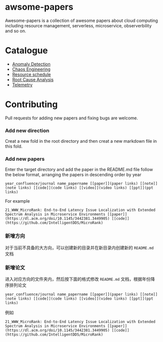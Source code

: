 # awsome-papers
Awesome-papers is a collection of awesome papers about cloud computing including resource management, serverless, microservice,  observerbility and so on.

# Catalogue
- [Anomaly Detection](./Anomaly_detection/README.md)
- [Chaos Engineering](./Chaos_engineering/README.md)
- [Resource schedule](./Resource_schedule/README.md)
- [Root Cause Analysis](./Root_cause_analysis/README.md)
- [Telemetry](./Telemetry/README.md)


# Contributing

Pull requests for adding new papers and fixing bugs are welcome.

### Add new direction

Creat a new fold in the root directory and then creat a new markdown file in this fold.

### Add new papers

Enter the target directory and add the paper in the README.md file follow the below format, arranging the papers in descending order by year 

```
year_confluence/journal name_papername [[paper]](paper links) [[note]](note links) [[code]](code links) [[video]](video links) [[ppt]](ppt links)
```

For example
```
21_WWW_MicroRank: End-to-End Latency Issue Localization with Extended Spectrum Analysis in Microservice Environments [[paper]](https://dl.acm.org/doi/10.1145/3442381.3449905) [[code]](https://github.com/IntelligentDDS/MicroRank)
```

### 新增方向

对于当前不具备的大方向，可以创建新的目录并在新目录内创建新的 `README.md` 文档


### 新增论文

进入对应方向的文件夹内，然后按下面的格式修改 `README.md` 文档，根据年份降序排列论文

```
year_confluence/journal name_papername [[paper]](paper links) [[note]](note links) [[code]](code links) [[video]](video links) [[ppt]](ppt links)
```

例如
```
21_WWW_MicroRank: End-to-End Latency Issue Localization with Extended Spectrum Analysis in Microservice Environments [[paper]](https://dl.acm.org/doi/10.1145/3442381.3449905) [[code]](https://github.com/IntelligentDDS/MicroRank)
